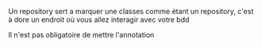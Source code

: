 Un repository sert a marquer une classes comme étant un repository, c'est à dore un endroit où vous allez interagir avec votre bdd

Il n'est pas obligatoire de mettre l'annotation 